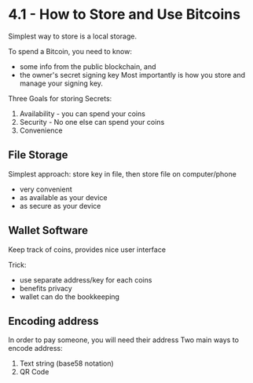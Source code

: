 # 4.1 - How to Store and Use Bitcoins

Simplest way to store is a local storage.

To spend a Bitcoin, you need to know:

- some info from the public blockchain, and
- the owner's secret signing key
  Most importantly is how you store and manage your signing key.

Three Goals for storing Secrets:

1. Availability - you can spend your coins
2. Security - No one else can spend your coins
3. Convenience

## File Storage

Simplest approach: store key in file, then store file on computer/phone

- very convenient
- as available as your device
- as secure as your device

## Wallet Software

Keep track of coins, provides nice user interface

Trick:

- use separate address/key for each coins
- benefits privacy
- wallet can do the bookkeeping

## Encoding address

In order to pay someone, you will need their address
Two main ways to encode address:

1. Text string (base58 notation)
2. QR Code
